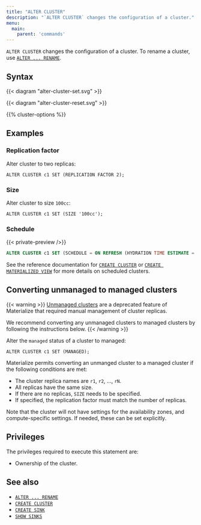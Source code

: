 ```yaml
---
title: "ALTER CLUSTER"
description: "`ALTER CLUSTER` changes the configuration of a cluster."
menu:
  main:
    parent: 'commands'
---
```


`ALTER CLUSTER` changes the configuration of a cluster. To rename a
cluster, use [`ALTER ... RENAME`](/sql/alter-rename/).

## Syntax

{{< diagram "alter-cluster-set.svg" >}}

{{< diagram "alter-cluster-reset.svg" >}}

{{% cluster-options %}}

## Examples

### Replication factor

Alter cluster to two replicas:

```mzsql
ALTER CLUSTER c1 SET (REPLICATION FACTOR 2);
```

### Size

Alter cluster to size `100cc`:

```mzsql
ALTER CLUSTER c1 SET (SIZE '100cc');
```

### Schedule

{{< private-preview />}}

```sql
ALTER CLUSTER c1 SET (SCHEDULE = ON REFRESH (HYDRATION TIME ESTIMATE = '1 hour'));
```

See the reference documentation for [`CREATE CLUSTER`](../create-cluster/#scheduling)
or [`CREATE MATERIALIZED VIEW`](../create-materialized-view/#refresh-strategies)
for more details on scheduled clusters.

## Converting unmanaged to managed clusters

{{< warning >}}
[Unmanaged clusters](/sql/create-cluster-replica) are a deprecated feature of
Materialize that required manual management of cluster replicas.

We recommend converting any unmanaged clusters to managed clusters
by following the instructions below.
{{< /warning >}}

Alter the `managed` status of a cluster to managed:

```mzsql
ALTER CLUSTER c1 SET (MANAGED);
```

Materialize permits converting an unmanged cluster to a managed cluster if
the following conditions are met:

* The cluster replica names are `r1`, `r2`, ..., `rN`.
* All replicas have the same size.
* If there are no replicas, `SIZE` needs to be specified.
* If specified, the replication factor must match the number of replicas.

Note that the cluster will not have settings for the availability zones, and
compute-specific settings. If needed, these can be set explicitly.

## Privileges

The privileges required to execute this statement are:

- Ownership of the cluster.

## See also

- [`ALTER ... RENAME`](/sql/alter-rename/)
- [`CREATE CLUSTER`](/sql/create-cluster/)
- [`CREATE SINK`](/sql/create-sink/)
- [`SHOW SINKS`](/sql/show-sinks)
